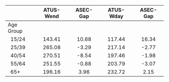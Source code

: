 
|                      |    ATUS-Wend |     ASEC-Gap |    ATUS-Wday |     ASEC-Gap |
| -------------------- | :----------: | :----------: | :----------: | :----------: |
| Age Group            |              |              |              |              |
| &nbsp;&nbsp;15/24    |       143.41 |        10.68 |       117.44 |        16.34 |
| &nbsp;&nbsp;25/39    |       265.08 |        -3.29 |       217.14 |        -2.77 |
| &nbsp;&nbsp;40/54    |       270.51 |        -8.54 |       197.46 |        -1.98 |
| &nbsp;&nbsp;55/64    |       251.55 |        -0.88 |       203.79 |        -3.07 |
| &nbsp;&nbsp;65+      |       196.16 |         3.96 |       232.72 |         2.15 |

